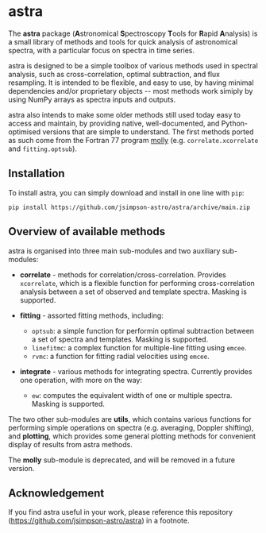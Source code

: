 # astra

The **astra** package (**A**stronomical **S**pectroscopy **T**ools for **R**apid **A**nalysis) is a small library of methods and tools for quick analysis of astronomical spectra, with a particular focus on spectra in time series.

astra is designed to be a simple toolbox of various methods used in spectral analysis, such as cross-correlation, optimal subtraction, and flux resampling. It is intended to be flexible, and easy to use, by having minimal dependencies and/or proprietary objects -- most methods work simiply by using NumPy arrays as spectra inputs and outputs.

astra also intends to make some older methods still used today easy to access and maintain, by providing native, well-documented, and Python-optimised versions that are simple to understand. The first methods ported as such come from the Fortran 77 program [molly](https://cygnus.astro.warwick.ac.uk/phsaap/software/molly/html/USER_GUIDE.html) (e.g. `correlate.xcorrelate` and `fitting.optsub`).

## Installation

To install astra, you can simply download and install in one line with `pip`:

```
pip install https://github.com/jsimpson-astro/astra/archive/main.zip
```

## Overview of available methods

astra is organised into three main sub-modules and two auxiliary sub-modules:

* **correlate** - methods for correlation/cross-correlation. Provides `xcorrelate`, which is a flexible function for performing cross-correlation analysis between a set of observed and template spectra. Masking is supported.

* **fitting** - assorted fitting methods, including:
  - `optsub`: a simple function for performin optimal subtraction between a set of spectra and templates. Masking is supported.
  - `linefitmc`: a complex function for multiple-line fitting using `emcee`.
  - `rvmc`: a function for fitting radial velocities using `emcee`.

* **integrate** - various methods for integrating spectra. Currently provides one operation, with more on the way:
  - `ew`: computes the equivalent width of one or multiple spectra. Masking is supported.

The two other sub-modules are **utils**, which contains various functions for performing simple operations on spectra (e.g. averaging, Doppler shifting), and **plotting**, which provides some general plotting methods for convenient display of results from astra methods.

The **molly** sub-module is deprecated, and will be removed in a future version.

## Acknowledgement

If you find astra useful in your work, please reference this repository (https://github.com/jsimpson-astro/astra) in a footnote.


